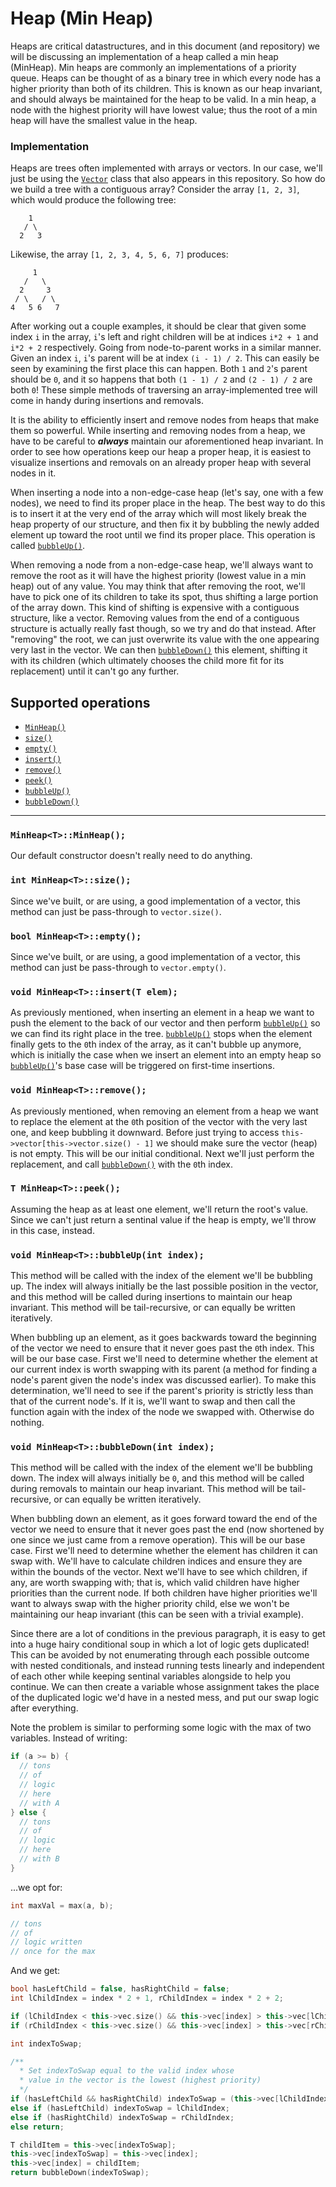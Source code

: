 # Heap (Min Heap)

Heaps are critical datastructures, and in this document (and repository) we will be discussing an implementation of a heap called
a min heap (MinHeap). Min heaps are commonly an implementations of a priority queue. Heaps can be thought of as a binary tree in
which every node has a higher priority than both of its children. This is known as our heap invariant, and should always be maintained
for the heap to be valid. In a min heap, a node with the highest priority will have lowest value; thus the root of a min heap will
have the smallest value in the heap.

### Implementation

Heaps are trees often implemented with arrays or vectors. In our case, we'll just be using the
[`Vector`](https://github.com/domfarolino/algorithms/tree/master/src/datastructures/Vector) class that also
appears in this repository. So how do we build a tree with a contiguous array? Consider the array
`[1, 2, 3]`, which would produce the following tree:

```
    1
   / \
  2   3
```

Likewise, the array `[1, 2, 3, 4, 5, 6, 7]` produces:

```
     1
   /   \
  2     3
 / \   / \
4   5 6   7
```

After working out a couple examples, it should be clear that given some index `i` in the array, `i`'s left and right children
will be at indices `i*2 + 1` and `i*2 + 2` respectively. Going from node-to-parent works in a similar manner. Given an index
`i`, `i`'s parent will be at index `(i - 1) / 2`. This can easily be seen by examining the first place this can happen.
Both `1` and `2`'s parent should be `0`, and it so happens that both `(1 - 1) / 2` and `(2 - 1) / 2` are both `0`! These simple
methods of traversing an array-implemented tree will come in handy during insertions and removals.

It is the ability to efficiently insert and remove nodes from heaps that make them so powerful. While inserting and removing nodes
from a heap, we have to be careful to ***always*** maintain our aforementioned heap invariant. In order to see how operations keep
our heap a proper heap, it is easiest to visualize insertions and removals on an already proper heap with several nodes in it.

When inserting a node into a non-edge-case heap (let's say, one with a few nodes), we need to find its proper place in the heap. The
best way to do this is to insert it at the very end of the array which will most likely break the heap property of our structure, and
then fix it by bubbling the newly added element up toward the root until we find its proper place. This operation is called [`bubbleUp()`](#bubbleUp).

When removing a node from a non-edge-case heap, we'll always want to remove the root as it will have the highest priority (lowest value in
a min heap) out of any value. You may think that after removing the root, we'll have to pick one of its children to take its spot, thus
shifting a large portion of the array down. This kind of shifting is expensive with a contiguous structure, like a vector. Removing values
from the end of a contiguous structure is actually really fast though, so we try and do that instead. After "removing" the root, we can just
overwrite its value with the one appearing very last in the vector. We can then [`bubbleDown()`](#bubbleDown) this element, shifting it with
its children (which ultimately chooses the child more fit for its replacement) until it can't go any further.

## Supported operations

 - [`MinHeap()`](#default-constructor)
 - [`size()`](#size)
 - [`empty()`](#empty)
 - [`insert()`](#insert)
 - [`remove()`](#remove)
 - [`peek()`](#peek)
 - [`bubbleUp()`](#bubbleUp)
 - [`bubbleDown()`](#bubbleDown)

----

<a name="default-constructor"></a>
### `MinHeap<T>::MinHeap();`

Our default constructor doesn't really need to do anything.

<a name="size"></a>
### `int MinHeap<T>::size();`

Since we've built, or are using, a good implementation of a vector, this method can just be pass-through to `vector.size()`.

<a name="empty"></a>
### `bool MinHeap<T>::empty();`

Since we've built, or are using, a good implementation of a vector, this method can just be pass-through to `vector.empty()`.

<a name="insert"></a>
### `void MinHeap<T>::insert(T elem);`

As previously mentioned, when inserting an element in a heap we want to push the element to the back of our vector and then
perform [`bubbleUp()`](#bubbleUp) so we can find its right place in the tree. [`bubbleUp()`](#bubbleUp) stops when the element
finally gets to the `0`th index of the array, as it can't bubble up anymore, which is initially the case when we insert an element
into an empty heap so [`bubbleUp()`](#bubbleUp)'s base case will be triggered on first-time insertions.

<a name="remove"></a>
### `void MinHeap<T>::remove();`

As previously mentioned, when removing an element from a heap we want to replace the element at the `0`th position of the vector with
the very last one, and keep bubbling it downward. Before just trying to access `this->vector[this->vector.size() - 1]` we should make
sure the vector (heap) is not empty. This will be our initial conditional. Next we'll just perform the replacement, and
call [`bubbleDown()`](#bubbleDown) with the `0`th index.

<a name="peek"></a>
### `T MinHeap<T>::peek();`

Assuming the heap as at least one element, we'll return the root's value. Since we can't just return a sentinal value if the heap is
empty, we'll throw in this case, instead.

<a name="bubbleUp"></a>
### `void MinHeap<T>::bubbleUp(int index);`

This method will be called with the index of the element we'll be bubbling up. The index will always initially be the last possible position
in the vector, and this method will be called during insertions to maintain our heap invariant. This method will be tail-recursive, or can
equally be written iteratively.

When bubbling up an element, as it goes backwards toward the beginning of the vector we need to ensure that it never goes past the `0`th index.
This will be our base case. First we'll need to determine whether the element at our current index is worth swapping with its parent (a method
for finding a node's parent given the node's index was discussed earlier). To make this determination, we'll need to see if the parent's priority
is strictly less than that of the current node's. If it is, we'll want to swap and then call the function again with the index of the node we
swapped with. Otherwise do nothing.

<a name="bubbleDown"></a>
### `void MinHeap<T>::bubbleDown(int index);`

This method will be called with the index of the element we'll be bubbling down. The index will always initially be `0`, and this
method will be called during removals to maintain our heap invariant. This method will be tail-recursive, or can equally be
written iteratively.

When bubbling down an element, as it goes forward toward the end of the vector we need to ensure that it never goes past the
end (now shortened by one since we just came from a remove operation). This will be our base case. First we'll need to determine
whether the element has children it can swap with. We'll have to calculate children indices and ensure they are within the bounds
of the vector. Next we'll have to see which children, if any, are worth swapping with; that is, which valid children have higher
priorities than the current node. If both children have higher priorities we'll want to always swap with the higher priority
child, else we won't be maintaining our heap invariant (this can be seen with a trivial example).

Since there are a lot of conditions in the previous paragraph, it is easy to get into a huge hairy conditional soup in which a
lot of logic gets duplicated! This can be avoided by not enumerating through each possible outcome with nested conditionals, and
instead running tests linearly and independent of each other while keeping sentinal variables alongside to help you continue. We
can then create a variable whose assignment takes the place of the duplicated logic we'd have in a nested mess, and put our swap
logic after everything.

Note the problem is similar to performing some logic with the max of two variables. Instead of writing:

```cpp
if (a >= b) {
  // tons
  // of
  // logic
  // here
  // with A
} else {
  // tons
  // of
  // logic
  // here
  // with B
}
```

...we opt for:

```cpp
int maxVal = max(a, b);

// tons
// of
// logic written
// once for the max
```

And we get:

```cpp
bool hasLeftChild = false, hasRightChild = false;
int lChildIndex = index * 2 + 1, rChildIndex = index * 2 + 2;

if (lChildIndex < this->vec.size() && this->vec[index] > this->vec[lChildIndex]) hasLeftChild = true;
if (rChildIndex < this->vec.size() && this->vec[index] > this->vec[rChildIndex]) hasRightChild = true;

int indexToSwap;

/**
  * Set indexToSwap equal to the valid index whose
  * value in the vector is the lowest (highest priority)
  */
if (hasLeftChild && hasRightChild) indexToSwap = (this->vec[lChildIndex] <= this->vec[rChildIndex]) ? lChildIndex : rChildIndex;
else if (hasLeftChild) indexToSwap = lChildIndex;
else if (hasRightChild) indexToSwap = rChildIndex;
else return;

T childItem = this->vec[indexToSwap];
this->vec[indexToSwap] = this->vec[index];
this->vec[index] = childItem;
return bubbleDown(indexToSwap);
```
